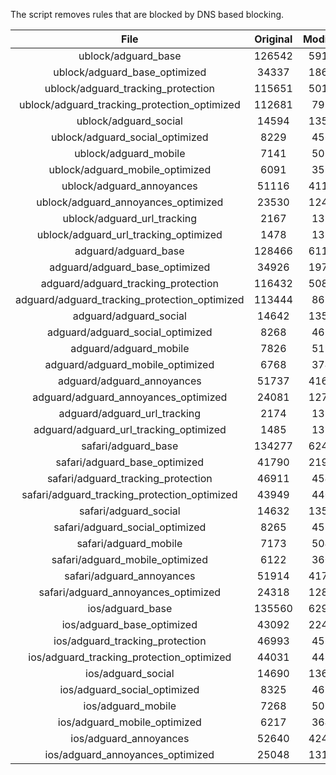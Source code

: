 The script removes rules that are blocked by DNS based blocking.


| File | Original | Modified |
|:----:|:-----:|:-----:|
| ublock/adguard_base | 126542 | 59141 |
| ublock/adguard_base_optimized | 34337 | 18696 |
| ublock/adguard_tracking_protection | 115651 | 50126 |
| ublock/adguard_tracking_protection_optimized | 112681 | 7958 |
| ublock/adguard_social | 14594 | 13541 |
| ublock/adguard_social_optimized | 8229 | 4569 |
| ublock/adguard_mobile | 7141 | 5010 |
| ublock/adguard_mobile_optimized | 6091 | 3576 |
| ublock/adguard_annoyances | 51116 | 41140 |
| ublock/adguard_annoyances_optimized | 23530 | 12454 |
| ublock/adguard_url_tracking | 2167 | 1319 |
| ublock/adguard_url_tracking_optimized | 1478 | 1316 |
| adguard/adguard_base | 128466 | 61134 |
| adguard/adguard_base_optimized | 34926 | 19715 |
| adguard/adguard_tracking_protection | 116432 | 50852 |
| adguard/adguard_tracking_protection_optimized | 113444 | 8671 |
| adguard/adguard_social | 14642 | 13596 |
| adguard/adguard_social_optimized | 8268 | 4612 |
| adguard/adguard_mobile | 7826 | 5190 |
| adguard/adguard_mobile_optimized | 6768 | 3749 |
| adguard/adguard_annoyances | 51737 | 41696 |
| adguard/adguard_annoyances_optimized | 24081 | 12751 |
| adguard/adguard_url_tracking | 2174 | 1326 |
| adguard/adguard_url_tracking_optimized | 1485 | 1323 |
| safari/adguard_base | 134277 | 62409 |
| safari/adguard_base_optimized | 41790 | 21989 |
| safari/adguard_tracking_protection | 46911 | 4548 |
| safari/adguard_tracking_protection_optimized | 43949 | 4405 |
| safari/adguard_social | 14632 | 13580 |
| safari/adguard_social_optimized | 8265 | 4599 |
| safari/adguard_mobile | 7173 | 5046 |
| safari/adguard_mobile_optimized | 6122 | 3606 |
| safari/adguard_annoyances | 51914 | 41798 |
| safari/adguard_annoyances_optimized | 24318 | 12830 |
| ios/adguard_base | 135560 | 62913 |
| ios/adguard_base_optimized | 43092 | 22492 |
| ios/adguard_tracking_protection | 46993 | 4556 |
| ios/adguard_tracking_protection_optimized | 44031 | 4413 |
| ios/adguard_social | 14690 | 13612 |
| ios/adguard_social_optimized | 8325 | 4613 |
| ios/adguard_mobile | 7268 | 5090 |
| ios/adguard_mobile_optimized | 6217 | 3647 |
| ios/adguard_annoyances | 52640 | 42420 |
| ios/adguard_annoyances_optimized | 25048 | 13137 |